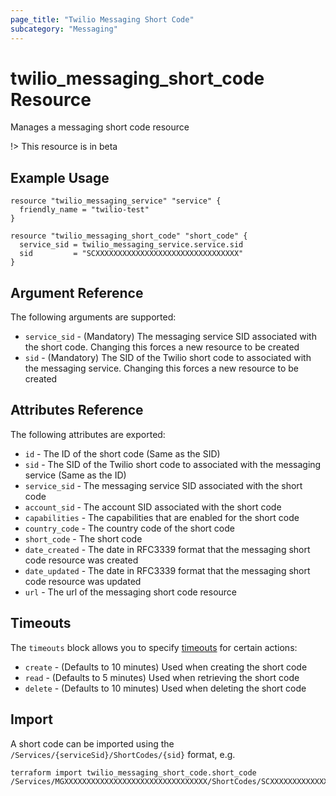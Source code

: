 ```yaml
---
page_title: "Twilio Messaging Short Code"
subcategory: "Messaging"
---
```


# twilio_messaging_short_code Resource

Manages a messaging short code resource

!> This resource is in beta

## Example Usage

```hcl
resource "twilio_messaging_service" "service" {
  friendly_name = "twilio-test"
}

resource "twilio_messaging_short_code" "short_code" {
  service_sid = twilio_messaging_service.service.sid
  sid         = "SCXXXXXXXXXXXXXXXXXXXXXXXXXXXXXXXX"
}
```

## Argument Reference

The following arguments are supported:

- `service_sid` - (Mandatory) The messaging service SID associated with the short code. Changing this forces a new resource to be created
- `sid` - (Mandatory) The SID of the Twilio short code to associated with the messaging service. Changing this forces a new resource to be created

## Attributes Reference

The following attributes are exported:

- `id` - The ID of the short code (Same as the SID)
- `sid` - The SID of the Twilio short code to associated with the messaging service (Same as the ID)
- `service_sid` - The messaging service SID associated with the short code
- `account_sid` - The account SID associated with the short code
- `capabilities` - The capabilities that are enabled for the short code
- `country_code` - The country code of the short code
- `short_code` - The short code
- `date_created` - The date in RFC3339 format that the messaging short code resource was created
- `date_updated` - The date in RFC3339 format that the messaging short code resource was updated
- `url` - The url of the messaging short code resource

## Timeouts

The `timeouts` block allows you to specify [timeouts](https://www.terraform.io/docs/configuration/resources.html#timeouts) for certain actions:

- `create` - (Defaults to 10 minutes) Used when creating the short code
- `read` - (Defaults to 5 minutes) Used when retrieving the short code
- `delete` - (Defaults to 10 minutes) Used when deleting the short code

## Import

A short code can be imported using the `/Services/{serviceSid}/ShortCodes/{sid}` format, e.g.

```shell
terraform import twilio_messaging_short_code.short_code /Services/MGXXXXXXXXXXXXXXXXXXXXXXXXXXXXXXXX/ShortCodes/SCXXXXXXXXXXXXXXXXXXXXXXXXXXXXXXXX
```
